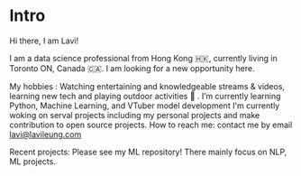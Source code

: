 # Intro

Hi there, I am Lavi!

I am a data science professional from Hong Kong 🇭🇰, currently living in Toronto ON, Canada 🇨🇦. I am looking for a new opportunity here.

My hobbies  : Watching entertaining and knowledgeable streams & videos, learning new tech and playing outdoor activities 🚴 .
I’m currently learning Python, Machine Learning, and VTuber model development
I'm currently woking on serval projects including my personal projects and make contribution to open source projects.
How to reach me: contact me by email lavi@lavileung.com

Recent projects:
Please see my ML repository! There mainly focus on NLP, ML projects.
